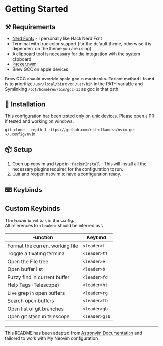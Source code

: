 # Getting Started


## ⚒ Requirements
- [Nerd Fonts](https://www.nerdfonts.com/font-downloads) - I personally like Hack Nerd Font 
- Terminal with true color support (for the default theme, otherwise it is dependent on the theme you are using)
- A clipboard tool is necessary for the integration with the system clipboard 
- [Packer.nvim](https://github.com/wbthomason/packer.nvim#quickstart)
- Brew GCC on apple devices

Brew GCC should override apple gcc in macbooks. Easiest method I found is to prioritize `/usr/local/bin` over `/usr/bin` in the PATH variable and Symlinking `/opt/homebrew/bin/gcc-13` as gcc in that path.

## 👋 Installation

This configuration has been tested only on unix devices. Please open a PR if tested and working on windows.

```git clone --depth 1 https://github.com/rithulkamesh/nvim.git ~/.config/nvim```

## 📦 Setup

1. Open up neovim and type in `:PackerInstall` : This will install all the necessary plugins required for the configuration to run.
2. Quit and reopen neovim to have a configuration ready.

## ⌨️ Keybinds

## Custom Keybinds

The leader is set to `\` in the config.<br />
All references to `<leader>` should be inferred as `\`.

|Function|Keybind|
|---|---|
|Format the current working file|`<leader>f`|
|Toggle a floating terminal|`<leader>tf`|
|Open the File tree|`<leader>e`|
|Open buffer list|`<leader>b`|
|Fuzzy find in current buffer|`<leader>fd`|
|Help Tags (Telescope)|`<leader>ht`|
|Live grep in open buffers|`<leader>rg`|
|Search open buffers|`<leader>fb`|
|Open list of git branches|`<leader>gb`|
|Open git stash in telescope|`<leader>glb`|

---
This README has been adapted from [Astronvim Documentation](https://astronvim.com/) and tailored to work with My Neovim configuration.
